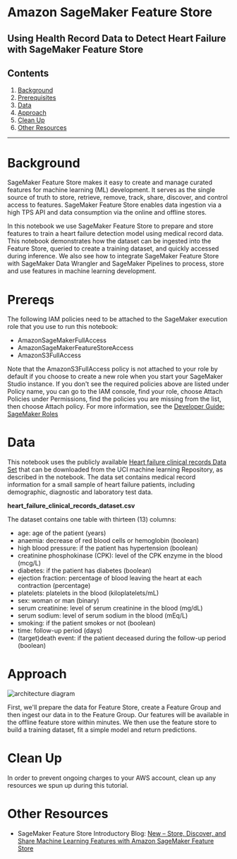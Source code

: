 # Amazon SageMaker Feature Store
## Using Health Record Data to Detect Heart Failure with SageMaker Feature Store

## Contents
1. [Background](#Background)
1. [Prerequisites](#Prereqs)
1. [Data](#Data)
1. [Approach](#Approach)
1. [Clean Up](#Clean-Up)
1. [Other Resources](#Other-Resources)

---

# Background

SageMaker Feature Store makes it easy to create and manage curated features for machine learning (ML) development. It serves as the single source of truth to store, retrieve, remove, track, share, discover, and control access to features. SageMaker Feature Store enables data ingestion via a high TPS API and data consumption via the online and offline stores.

In this notebook we use SageMaker Feature Store to prepare and store features to train a heart failure detection model using medical record data. This notebook demonstrates how the dataset can be ingested into the Feature Store, queried to create a training dataset, and quickly accessed during inference. We also see how to integrate SageMaker Feature Store with SageMaker Data Wrangler and SageMaker Pipelines to process, store and use features in machine learning development.


# Prereqs

The following IAM policies need to be attached to the SageMaker execution role that you use to run this notebook:

- AmazonSageMakerFullAccess
- AmazonSageMakerFeatureStoreAccess
- AmazonS3FullAccess

Note that the AmazonS3FullAccess policy is not attached to your role by default if you choose to create a new role when you start your SageMaker Studio instance. If you don't see the required policies above are listed under Policy name, you can go to the IAM console, find your role, choose Attach Policies under Permissions, find the policies you are missing from the list, then choose Attach policy. For more information, see the [Developer Guide: SageMaker Roles](https://docs.aws.amazon.com/sagemaker/latest/dg/sagemaker-roles.html)


# Data

This notebook uses the publicly available [Heart failure clinical records Data Set](https://archive.ics.uci.edu/ml/datasets/Heart+failure+clinical+records) that can be downloaded from the UCI machine learning Repository, as described in the notebook. The data set contains medical record information for a small sample of heart failure patients, including demographic, diagnostic and laboratory test data.

**heart_failure_clinical_records_dataset.csv**  

The dataset contains one table with thirteen (13) columns:

- age: age of the patient (years)
- anaemia: decrease of red blood cells or hemoglobin (boolean)
- high blood pressure: if the patient has hypertension (boolean)
- creatinine phosphokinase (CPK): level of the CPK enzyme in the blood (mcg/L)
- diabetes: if the patient has diabetes (boolean)
- ejection fraction: percentage of blood leaving the heart at each contraction (percentage)
- platelets: platelets in the blood (kiloplatelets/mL)
- sex: woman or man (binary)
- serum creatinine: level of serum creatinine in the blood (mg/dL)
- serum sodium: level of serum sodium in the blood (mEq/L)
- smoking: if the patient smokes or not (boolean)
- time: follow-up period (days)
- (target)death event: if the patient deceased during the follow-up period (boolean)


 # Approach
 
![architecture diagram](/fs1.PNG)
 
First, we'll prepare the data for Feature Store, create a Feature Group and then ingest our data in to the Feature Group. Our features will be available in the offline feature store within minutes. We then use the feature store to build a training dataset, fit a simple model and return predictions.

# Clean Up

In order to prevent ongoing charges to your AWS account, clean up any resources we spun up during this tutorial.


# Other Resources
  
- SageMaker Feature Store Introductory Blog: [New – Store, Discover, and Share Machine Learning Features with Amazon SageMaker Feature Store](https://aws.amazon.com/blogs/aws/new-store-discover-and-share-machine-learning-features-with-amazon-sagemaker-feature-store/?sc_icampaign=launch_sagemaker-feature-store_reinvent20&sc_ichannel=ha&sc_icontent=awssm-6216&sc_iplace=ribbon&trk=ha_awssm-6216)